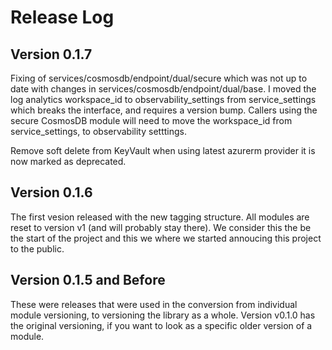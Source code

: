 # Release Log
## Version 0.1.7

Fixing of services/cosmosdb/endpoint/dual/secure which was not up to date
with changes in services/cosmosdb/endpoint/dual/base.  I moved the 
log analytics workspace_id to observability_settings from service_settings
which breaks the interface, and requires a version bump.  Callers using 
the secure CosmosDB module will need to move the workspace_id from 
service_settings, to observability setttings.

Remove soft delete from KeyVault when using latest azurerm provider
it is now marked as deprecated.
## Version 0.1.6

The first vesion released with the new tagging structure.  All modules
are reset to version v1 (and will probably stay there).  We consider 
this the be the start of the project and this we where we started
annoucing this project to the public.

## Version 0.1.5 and Before

These were releases that were used in the conversion from individual
module versioning, to versioning the library as a whole.  Version v0.1.0 
has the original versioning, if you want to look as a specific older
version of a module.
